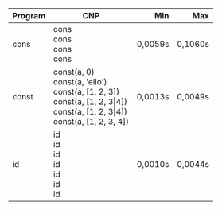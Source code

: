 Program | CNP | Min | Max
--- | --- | ---: | ---:
cons | cons<br/>cons<br/>cons<br/>cons | 0,0059s | 0,1060s
const | const(a, 0)<br/>const(a, 'ello')<br/>const(a, [1, 2, 3])<br/>const(a, [1, 2, 3\|4])<br/>const(a, [1, 2, 3\|4])<br/>const(a, [1, 2, 3, 4]) | 0,0013s | 0,0049s
id | id<br/>id<br/>id<br/>id<br/>id<br/>id<br/>id | 0,0010s | 0,0044s
